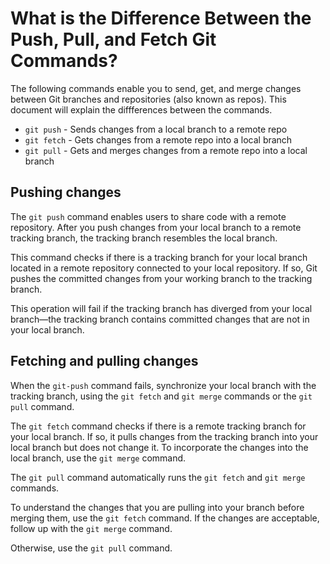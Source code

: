 # What is the Difference Between the Push, Pull, and Fetch Git Commands?

The following commands enable you to send, get, and merge changes between Git branches and repositories (also known as repos). This document will explain the diffferences between the commands.

- `git push` - Sends changes from a local branch to a remote repo
- `git fetch` - Gets changes from a remote repo into a local branch
- `git pull` - Gets and merges changes from a remote repo into a local branch

## Pushing changes

 The `git push` command enables users to share code with a remote repository. After you push changes from your local branch to a remote tracking branch, the tracking branch resembles the local branch.

This command checks if there is a tracking branch for your local branch located in a remote repository connected to your local repository. If so, Git pushes the committed changes from your working branch to the tracking branch. 
 
This operation will fail if the tracking branch has diverged from your local branch&mdash;the tracking branch contains committed changes that are not in your local branch. 

## Fetching and pulling changes

When the `git-push` command fails, synchronize your local branch with the tracking branch, using the `git fetch` and `git merge` commands or the `git pull` command. 

The `git fetch` command checks if there is a remote tracking branch for your local branch. If so, it pulls changes from the tracking branch into your local branch but does not change it. To incorporate the changes into the local branch, use the `git merge` command. 

The `git pull` command automatically runs the `git fetch` and `git merge` commands.

To understand the changes that you are pulling into your branch before merging them, use the `git fetch` command. If the changes are acceptable, follow up with the `git merge` command. 

Otherwise, use the `git pull` command.
